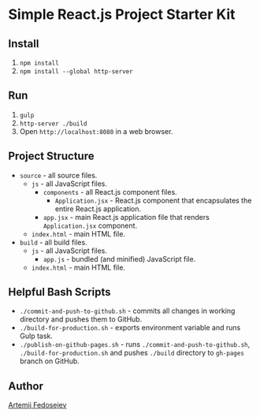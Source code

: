 # Simple React.js Project Starter Kit

## Install

1. `npm install`
2. `npm install --global http-server`

## Run

1. `gulp`
2. `http-server ./build`
3. Open `http://localhost:8080` in a web browser.

## Project Structure

+ `source` - all source files.
  + `js` - all JavaScript files.
    + `components` - all React.js component files.
      + `Application.jsx` - React.js component that encapsulates the entire React.js application.
    + `app.jsx` - main React.js application file that renders `Application.jsx` component.
  + `index.html` - main HTML file.
+ `build` - all build files.
  + `js` - all JavaScript files.
    + `app.js` - bundled (and minified) JavaScript file.
  + `index.html` - main HTML file.

## Helpful Bash Scripts

+ `./commit-and-push-to-github.sh` - commits all changes in working directory and pushes them to GitHub.
+ `./build-for-production.sh` - exports environment variable and runs Gulp task.
+ `./publish-on-github-pages.sh` - runs `./commit-and-push-to-github.sh`, `./build-for-production.sh` and pushes `./build` directory to `gh-pages` branch on GitHub.

## Author

[Artemij Fedosejev](http://artemij.com)